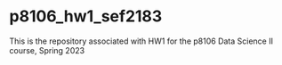 # p8106_hw1_sef2183
This is the repository associated with HW1 for the p8106 Data Science II course, Spring 2023
